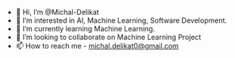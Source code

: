- 👋 Hi, I’m @Michal-Delikat
- 👀 I’m interested in AI, Machine Learning, Software Development.
- 🌱 I’m currently learning Machine Learning.
- 💞️ I’m looking to collaborate on Machine Learning Project
- 📫 How to reach me - michal.delikat0@gmail.com

<!---
Michal-Delikat/Michal-Delikat is a ✨ special ✨ repository because its `README.md` (this file) appears on your GitHub profile.
You can click the Preview link to take a look at your changes.
--->
